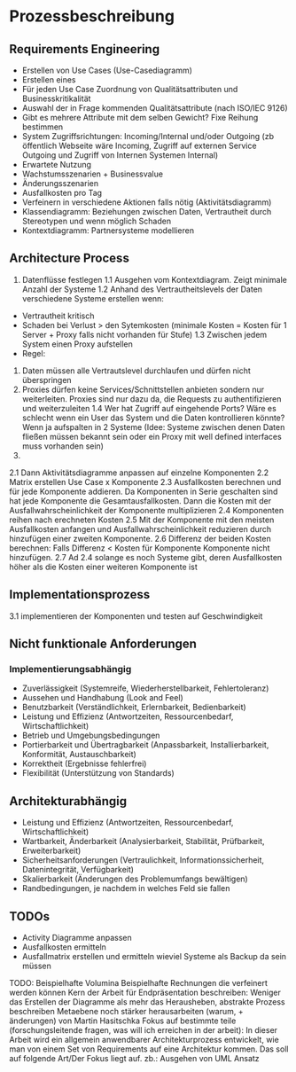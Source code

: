 # Prozessbeschreibung

## Requirements Engineering
* Erstellen von Use Cases (Use-Casediagramm)
* Erstellen eines
* Für jeden Use Case Zuordnung von Qualitätsattributen und Businesskritikalität
 * Auswahl der in Frage kommenden Qualitätsattribute (nach ISO/IEC 9126)
 * Gibt es mehrere Attribute mit dem selben Gewicht? Fixe Reihung bestimmen
 * System Zugriffsrichtungen: Incoming/Internal und/oder Outgoing (zb öffentlich Webseite wäre Incoming, Zugriff auf externen Service Outgoing und Zugriff von Internen Systemen Internal)
 * Erwartete Nutzung
 * Wachstumsszenarien + Businessvalue
 * Änderungsszenarien
 * Ausfallkosten pro Tag
 * Verfeinern in verschiedene Aktionen falls nötig (Aktivitätsdiagramm)
 * Klassendiagramm: Beziehungen zwischen Daten, Vertrautheit durch Stereotypen und wenn möglich Schaden
 * Kontextdiagramm: Partnersysteme modellieren

## Architecture Process
1. Datenflüsse festlegen
1.1 Ausgehen vom Kontextdiagram. Zeigt minimale Anzahl der Systeme
1.2 Anhand des Vertrautheitslevels der Daten verschiedene Systeme erstellen wenn:
 * Vertrautheit kritisch
 * Schaden bei Verlust > den Sytemkosten (minimale Kosten = Kosten für 1 Server + Proxy falls nicht vorhanden für Stufe)
1.3 Zwischen jedem System einen Proxy aufstellen
 * Regel:
  1. Daten müssen alle Vertrautslevel durchlaufen und dürfen nicht überspringen
  2. Proxies dürfen keine Services/Schnittstellen anbieten sondern nur weiterleiten. Proxies sind nur dazu da, die Requests zu authentifizieren und weiterzuleiten
1.4 Wer hat Zugriff auf eingehende Ports? Wäre es schlecht wenn ein User das System und die Daten kontrollieren könnte? Wenn ja aufspalten in 2 Systeme (Idee: Systeme zwischen denen Daten fließen müssen bekannt sein oder ein Proxy mit well defined interfaces muss vorhanden sein)
2.
2.1 Dann Aktivitätsdiagramme anpassen auf einzelne Komponenten
2.2 Matrix erstellen Use Case x Komponente
2.3 Ausfallkosten berechnen und für jede Komponente addieren. Da Komponenten in Serie geschalten sind hat jede Komponente die Gesamtausfallkosten. Dann die Kosten mit der Ausfallwahrscheinlichkeit der Komponente multiplizieren
2.4 Komponenten reihen nach erechneten Kosten
2.5 Mit der Komponente mit den meisten Ausfallkosten anfangen und Ausfallwahrscheinlichkeit reduzieren durch hinzufügen einer zweiten Komponente.
2.6 Differenz der beiden Kosten berechnen: Falls Differenz < Kosten für Komponente Komponente nicht hinzufügen.
2.7 Ad 2.4 solange es noch Systeme gibt, deren Ausfallkosten höher als die Kosten einer weiteren Komponente ist



## Implementationsprozess
3.1 implementieren der Komponenten und testen auf Geschwindigkeit


## Nicht funktionale Anforderungen

### Implementierungsabhängig
* Zuverlässigkeit (Systemreife, Wiederherstellbarkeit, Fehlertoleranz)
* Aussehen und Handhabung (Look and Feel)
* Benutzbarkeit (Verständlichkeit, Erlernbarkeit, Bedienbarkeit)
* Leistung und Effizienz (Antwortzeiten, Ressourcenbedarf, Wirtschaftlichkeit)
* Betrieb und Umgebungsbedingungen
* Portierbarkeit und Übertragbarkeit (Anpassbarkeit, Installierbarkeit, Konformität, Austauschbarkeit)
* Korrektheit (Ergebnisse fehlerfrei)
* Flexibilität (Unterstützung von Standards)

## Architekturabhängig
* Leistung und Effizienz (Antwortzeiten, Ressourcenbedarf, Wirtschaftlichkeit)
* Wartbarkeit, Änderbarkeit (Analysierbarkeit, Stabilität, Prüfbarkeit, Erweiterbarkeit)
* Sicherheitsanforderungen (Vertraulichkeit, Informationssicherheit, Datenintegrität, Verfügbarkeit)
* Skalierbarkeit (Änderungen des Problemumfangs bewältigen)
* Randbedingungen, je nachdem in welches Feld sie fallen

## TODOs
* Activity Diagramme anpassen
* Ausfallkosten ermitteln
* Ausfallmatrix erstellen und ermitteln wieviel Systeme als Backup da sein müssen






TODO:
Beispielhafte Volumina
Beispielhafte Rechnungen die verfeinert werden können
Kern der Arbeit für Endpräsentation beschreiben: Weniger das Erstellen der Diagramme als mehr das Herausheben, abstrakte Prozess beschreiben
Metaebene noch stärker herausarbeiten (warum, + änderungen) von Martin Hasitschka
Fokus auf bestimmte teile (forschungsleitende fragen, was will ich erreichen in der arbeit): In dieser Arbeit wird ein allgemein anwendbarer Architekturprozess entwickelt, wie man von einem Set von Requirements auf eine Architektur kommen. Das soll auf folgende Art/Der Fokus liegt auf. zb.: Ausgehen von UML Ansatz
